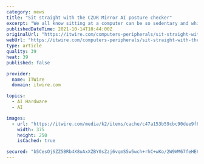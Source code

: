 ```yaml
---
category: news
title: "Sit straight with the CZUR Mirror AI posture checker"
excerpt: "We all know sitting at a computer can be so sedentary and while we think about the size of our middle, we might not be thinking as much about whether we’re sitting straight and comfortably. CZUR has the answer with a nifty gadget that securely watches you and lets you know if you're being a"
publishedDateTime: 2021-10-14T10:44:00Z
originalUrl: "https://itwire.com/computers-peripherals/sit-straight-with-the-czur-mirror-ai-posture-checker.html"
webUrl: "https://itwire.com/computers-peripherals/sit-straight-with-the-czur-mirror-ai-posture-checker.html"
type: article
quality: 39
heat: 39
published: false

provider:
  name: ITWire
  domain: itwire.com

topics:
  - AI Hardware
  - AI

images:
  - url: "https://itwire.com/media/k2/items/cache/c47a153b59cbc90dee9f8d23fe258d55_M.jpg"
    width: 375
    height: 250
    isCached: true

secured: "b5CesOjSZZ5BRb4X8uAxXZBY0sZzj6vqmS5w5wch+rhC+wKo/2W9WM67feHE6NX4AlUT9rCd04+YpHfdO4/SPHSY9EUeGGCYm11tciax8nTpK7pMVDxoi2r4OCJFEnG9WV/KYu39IjoidpsHu1/BTB/Ykz3dmg9s0F0UWjxWDjXGuSMLfSjFMRRggzPLSD5LXrkzN9D9EyY6qVyT6k2MRnFk1Od2lDlcfZGRJeZvpZz+M9pgYqXIeGjWIfKtMSy8LK/acDTALNRKQkgQHysMmQrP8nUPqFDnzrw+8ABpJhI84778g3AFGQqco0y+jWLLH76pUORx8etsyHbO2h/aUplKTqUprK11Y9GaUxZ3mZE=;ZwLCNiuegUvlopi1ZCiAbA=="
---
```


